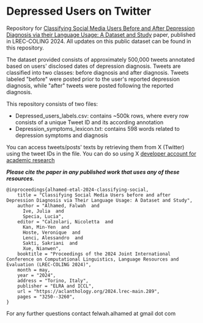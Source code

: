 # Depressed Users on Twitter

Repository for [Classifying Social Media Users Before and After Depression Diagnosis via their Language Usage: A Dataset and Study](https://aclanthology.org/2024.lrec-main.289/) paper, published in LREC-COLING 2024.  All updates on this public dataset can be found in this repository.

The dataset provided consists of approximately 500,000 tweets annotated based on users' disclosed dates of depression diagnosis. Tweets are classified into two classes: before diagnosis and after diagnosis. Tweets labeled "before" were posted prior to the user's reported depression diagnosis, while "after" tweets were posted following the reported diagnosis.

This repository consists of two files:
* Depressed_users_labels.csv: contains ~500k rows, where every row consists of a unique Tweet ID and its according annotation
* Depression_symptoms_lexicon.txt: contains 598 words related to depression symptoms and diagnosis

You can access tweets/posts' texts by retrieving them from X (Twitter) using the tweet IDs in the file. You can do so using X [developer account for academic research](https://developer.x.com/en/use-cases/do-research/academic-research) 

_**Please cite the paper in any published work that uses any of these resources.**_
```
@inproceedings{alhamed-etal-2024-classifying-social,
    title = "Classifying Social Media Users before and after Depression Diagnosis via Their Language Usage: A Dataset and Study",
    author = "Alhamed, Falwah  and
      Ive, Julia  and
      Specia, Lucia",
    editor = "Calzolari, Nicoletta  and
      Kan, Min-Yen  and
      Hoste, Veronique  and
      Lenci, Alessandro  and
      Sakti, Sakriani  and
      Xue, Nianwen",
    booktitle = "Proceedings of the 2024 Joint International Conference on Computational Linguistics, Language Resources and Evaluation (LREC-COLING 2024)",
    month = may,
    year = "2024",
    address = "Torino, Italy",
    publisher = "ELRA and ICCL",
    url = "https://aclanthology.org/2024.lrec-main.289",
    pages = "3250--3260",
}
```


For any further questions contact felwah.alhamed at gmail dot com
